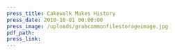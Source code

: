 ```yaml
---
press_title: Cakewalk Makes History
press_date: 2010-10-01 00:00:00
press_image: /uploads/grabcommonfilestorageimage.jpg
pdf_path:
press_link:
---
```

